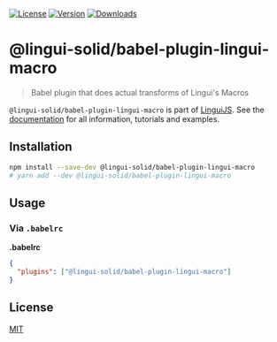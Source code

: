 [![License][badge-license]][license]
[![Version][badge-version]][package]
[![Downloads][badge-downloads]][package]

# @lingui-solid/babel-plugin-lingui-macro

> Babel plugin that does actual transforms of Lingui's Macros

`@lingui-solid/babel-plugin-lingui-macro` is part of [LinguiJS][linguijs]. See the [documentation][documentation] for all information, tutorials and examples.

## Installation

```sh
npm install --save-dev @lingui-solid/babel-plugin-lingui-macro
# yarn add --dev @lingui-solid/babel-plugin-lingui-macro
```

## Usage

### Via `.babelrc`

**.babelrc**

```json
{
  "plugins": ["@lingui-solid/babel-plugin-lingui-macro"]
}
```

## License

[MIT][license]

[license]: https://github.com/lingui/js-lingui/blob/main/LICENSE
[linguijs]: https://github.com/lingui/js-lingui
[documentation]: https://lingui.dev
[package]: https://www.npmjs.com/package/@lingui-solid/babel-plugin-lingui-macro
[badge-downloads]: https://img.shields.io/npm/dw/@lingui-solid/babel-plugin-lingui-macro.svg
[badge-version]: https://img.shields.io/npm/v/@lingui-solid/babel-plugin-lingui-macro.svg
[badge-license]: https://img.shields.io/npm/l/@lingui-solid/babel-plugin-lingui-macro.svg
